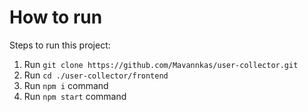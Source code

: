 # How to run

Steps to run this project:

1. Run `git clone https://github.com/Mavannkas/user-collector.git`
2. Run `cd ./user-collector/frontend`
3. Run `npm i` command
4. Run `npm start` command
